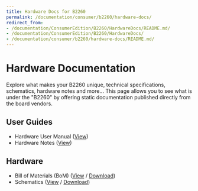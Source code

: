 ```yaml
---
title: Hardware Docs for B2260
permalink: /documentation/consumer/b2260/hardware-docs/
redirect_from:
- /documentation/ConsumerEdition/B2260/HardwareDocs/README.md/
- /documentation/ConsumerEdition/B2260/HardwareDocs/
- /documentation/consumer/b2260/hardware-docs/README.md/
---
```

# Hardware Documentation

Explore what makes your B2260 unique, technical specifications, schematics, hardware notes and more... This page allows you to see what is under the "B2260" by offering static documentation published directly from the board vendors.

## User Guides

- Hardware User Manual ([View](hardware-user-manual/))
- Hardware Notes ([View](hardware-notes/))

## Hardware

- Bill of Materials (BoM) ([View](https://github.com/96boards/documentation/blob/master/consumer/b2260/hardware-docs/B2260_BOM.pdf) / [Download](https://github.com/96boards/documentation/raw/master/consumer/b2260/hardware-docs/B2260_BOM.pdf))
- Schematics ([View](https://github.com/96boards/documentation/blob/master/consumer/b2260/hardware-docs/B2260_Schematics.pdf) / [Download](https://github.com/96boards/documentation/raw/master/consumer/b2260/hardware-docs/B2260_Schematics.pdf))
